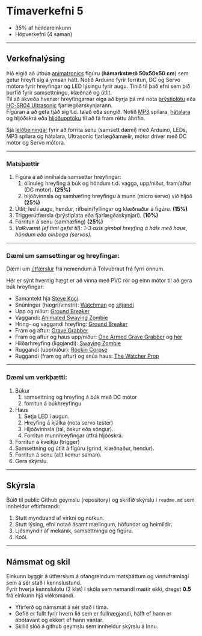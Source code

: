 # Tímaverkefni 5 

- 35% af heildareinkunn
- Hópverkefni (4 saman)

---

## Verkefnalýsing 

Þið eigið að útbúa [animatronics](https://github.com/VESM1VS/AFANGI/wiki/Mekatr%C3%B3nik#animatronics) fígúru (**hámarkstærð 50x50x50 cm**) sem getur hreyft sig á ýmsan hátt. Notið Arduino fyrir forritun, DC og Servo mótora fyrir hreyfingar og LED lýsingu fyrir augu. Tínið til það efni sem þið þurfið fyrir samsettningu, klæðnað og útlit.<br>
Til að ákveða hvenær hreyfingarnar eiga að byrja þá má nota [þrýstiplötu](https://www.instructables.com/Use-a-DIY-Pressure-Plate-Switch-to-Automate-Your-H/) eða [HC-SR04 Ultrasonic](https://lastminuteengineers.com/arduino-sr04-ultrasonic-sensor-tutorial/) fjarlægðarskynjarann.<br>
Fígúran á að geta tjáð sig t.d. talað eða sungið. Notið [MP3](https://www.dfrobot.com/product-1121.html) spilara, [hátalara](https://thepihut.com/products/stereo-enclosed-speaker-set-3w-4-ohm) og hljóðskrá eða [hljóðupptöku](https://www.audacityteam.org/) til að fá fram réttu áhrifin. 

Sjá [leiðbeiningar](../Kennsluefni/forritun_lokaverkefni.md) fyrir að forrita senu (samsett dæmi) með Arduino, LEDs, MP3 spilara og hátalara, Ultrasonic fjarlægðamælir, mótor driver með DC mótor og Servo mótora.

<!--
[PIR](https://lastminuteengineers.com/pir-sensor-arduino-tutorial/) hreyfiskynjara með [röraútfærslu](https://www.youtube.com/watch?v=aPhuZUS0zrc&ab_channel=Halstaff%27sAnimatronicWorkshop).
-->

---

### Matsþættir

1. Fígúra á að innihalda samsettar hreyfingar: 
   1. ólínuleg hreyfing á búk og höndum t.d. vagga, upp/niður, fram/aftur (DC motor). **(25%)**
   1. hljóðvinnsla og samhæfing hreyfingu á munn (micro servo) við hljóð **(25%)**
1. Útlit; led í augu, hendur, rifbein/fyllingar og klæðnaður á fígúru. **(15%)**
1. Triggerútfærsla (þrýstiplata eða fjarlægðaskynjari). **(10%)**
1. Forritun á senu (samhæfing) **(25%)**
1. _Valkvæmt (ef tími gefst til): 1-3 axis gimbal hreyfing á háls með haus, höndum eða olnboga (servos)._ 

<!--
grunnkrafa: 80%
aukakrafa: 20% - 1-3 axis gimbal hreyfing á háls með haus, höndum eða olnboga (servos).
-->

---

### Dæmi um samsettingar og hreyfingar:

Dæmi um [útfærslur](https://github.com/TskoliV5) frá nemendum á Tölvubraut frá fyrri önnum.
<br>

Hér er sýnt hvernig hægt er að vinna með PVC rör og einn mótor til að gera búk hreyfingar:

- Samantekt hjá [Steve Koci](https://youtu.be/mDxZNeLr8nI).
- Snúningur (hægri/vinstri): [Watchman](https://www.spiderhillpropworks.com/Animated-Watchman-Complete-Kit_p_32.html) og [sitjandi](https://www.youtube.com/watch?v=wxkXeRpMUpY&ab_channel=FrightProps)
- Upp og niður: [Ground Breaker](https://www.spiderhillpropworks.com/Animated-Ground-Breaker-Complete-Kit-_p_57.html) 
- Vaggandi: [Animated Swaying Zombie](https://www.spiderhillpropworks.com/Animated-Swaying-Zombie-Basic-Kit-_p_23.html)
- Hring- og vaggandi hreyfing: [Ground Breaker](https://www.youtube.com/watch?v=YJYXlgN1PaU)
- Fram og aftur: [Grave Grabber](http://www.fulcrumsites.com/haunt/html/the_grave_grabber.html)
- Fram og aftur og haus upp/niður: [One Armed Grave Grabber](https://www.youtube.com/watch?v=Ill7k_zleuQ) og [hér](http://www.fulcrumsites.com/haunt/html/the_one-armed_grave_grabber.html) 
- Hliðarhreyfing (liggjandi): [Swaying Zombie](https://www.youtube.com/watch?v=pk85vAiTC9U)
- Ruggandi (upp/niður): [Rockin Corpse](https://www.youtube.com/watch?v=x_cv7uOKOZo&ab_channel=deoblo85)
- Ruggandi (fram og aftur) og snúa haus: [The Watcher Prop](https://www.youtube.com/watch?v=M9avbEOjebE&ab_channel=deoblo85)

<!--
- Að hræra í pott: [Cauldron creep](https://www.youtube.com/watch?v=4t6pAuB6jDY), [leiðbeiningar](http://devilschariot.blogspot.com/)
- _Fram og aftur (skæri): [Zombie clown](https://www.youtube.com/watch?v=Cjkal0K9-PI&ab_channel=deoblo85) , [part 1 ](https://www.youtube.com/watch?v=z1G8xuvyhHk&ab_channel=deoblo85) , [part 2](https://www.youtube.com/watch?v=dj2RxPFyLcM&ab_channel=deoblo85)_
- Flókið: [DIY Legion Prop one motor, 6 movements (linkage og latex)](https://www.youtube.com/watch?v=Bv3bVVeowyg)
- [Shiatsu (nuddtæki) Zombie Halloween Prop Full Build](https://www.youtube.com/watch?v=U79K-0LTPQw&ab_channel=Montclair%27sLair)
- [Omars Haunted Trail](http://omarshauntedtrail.com/Props/props.htm)
- Hliðarhreyfing (standandi):[Leering Skeleton](https://www.youtube.com/watch?v=Kyi7D8PKBPQ&ab_channel=deoblo85)

-->

---

### Dæmi um verkþætti:

1. Búkur 
   1. samsettning og hreyfing á búk með DC mótor 
   1. forritun á búkhreyfingu
2. Haus 
   1. Setja LED í augun.
   1. Hreyfing á kjálka (nota servo tester)
   1. Hljóðvinnsla (tal, öskur eða söngur).
   1. Forritun munnhreyfingar útfrá hljóðskrá.
3. Forritun á kveikju (trigger) 
4. Samsettning og útlit á fígúru (grind, klæðnaður, hendur).
5. Forritun á senu (allt kemur saman).
6. Gera skýrslu.
 

---

## Skýrsla 
Búið til public Github geymslu (repository) og skrifið skýrslu í `readme.md` sem innheldur eftirfarandi: 

1. Stutt myndband af virkni og notkun. 
1. Stutt lýsing, efni notað ásamt mælingum, höfundar og heimildir.
1. Ljósmyndir af mekaník, samsettningu og fígúru.
1. Kóði.

--- 

## Námsmat og skil
Einkunn byggir á útfærslum á ofangreindum matsþáttum og vinnuframlagi sem á sér stað í kennslustund.<br>
Fyrir hverja kennslulotu (2 klst) í skóla sem nemandi mætir ekki, dregst **0.5** frá einkunn hjá viðkomandi.

- Yfirferð og námsmat á sér stað í tíma.
- Gefið er fullt fyrir hvern lið sem er fullnægjandi, hálft ef hann er ábótavant og ekkert ef hann vantar.
- Skilið slóð á github geymslu sem innheldur skýrslu á Innu.

